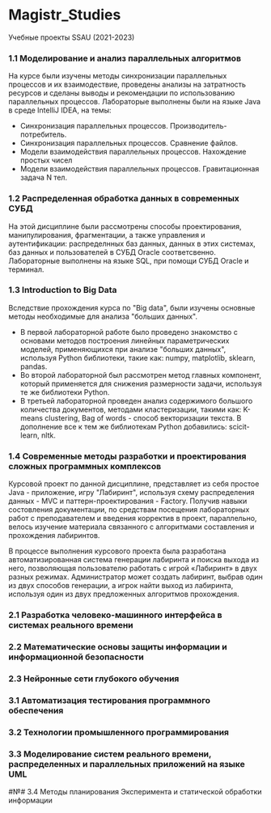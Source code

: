 # Magistr_Studies
Учебные проекты SSAU (2021-2023)

### 1.1 Моделирование и анализ параллельных алгоритмов

  На курсе были изучены методы синхронизации параллельных процессов и их взаимодествие, проведены анализы на затратность ресурсов и сделаны выводы и рекомендации по использованию параллельных процессов.
  Лабораторые выполнены были на языке Java в среде IntelliJ IDEA, на темы:
- Синхронизация параллельных процессов. Производитель-потребитель.
- Синхронизация параллельных процессов. Сравнение файлов.
- Модели взаимодействия параллельных процессов. Нахождение простых чисел
- Модели взаимодействия параллельных процессов. Гравитационная задача N тел.
    
### 1.2 Распределенная обработка данных в современных СУБД
    
  На этой дисциплине были рассмотрены способы проектирования, манипулирования, фрагментации, а также управления и аутентификации: распределнных баз данных, данных в этих системах, баз данных и пользователей в СУБД Oracle соответсвенно. 
  Лабораторные выполнены на языке SQL, при помощи СУБД Oracle и терминал.
    
### 1.3 Introduction to Big Data
    
  Вследствие прохождения курса по "Big data", были изучены основные методы необходимые для анализа "больших данных".
- В первой лабораторной работе было проведено знакомство с основами методов построения линейных параметрических моделей, применяющихся при анализе "больших данных", используя Python библиотеки, такие как: numpy, matplotlib, sklearn, pandas.
- Во второй лабораторной был рассмотрен метод главных компонент, который применяется для снижения размерности задачи, используя те же библиотеки Python.
- В третьей лабораторной проведен анализ содержимого большого количества документов, методами кластеризации, такими как: K-means clustering, Bag of words - способ векторизации текста. В дополнение все к тем же библиотекам Python добавились: scicit-learn, nltk.

### 1.4 Современные методы разработки и проектирования сложных программных комплексов

  Курсовой проект по данной дисциплине, представляет из себя простое Java - приложение, игру "Лабиринт", используя схему распределения данных - MVC и паттерн-проектирования - Factory. Получив навыки состовления документации, по средствам посещения лабораторных работ с преподавателем и введения корректив в проект, параллельно, велось изучение материала связанного с алгоритмами составления и прохождения лабиринтов. 
   
   В процессе выполнения курсового проекта была разработана автоматизированная система генерации лабиринта и поиска выхода из него, позволяющая пользователю работать с игрой «Лабиринт» в двух разных режимах. Администратор может создать лабиринт, выбрав один из двух способов генерации, а игрок найти выход из лабиринта, используя один из двух предложенных алгоритмов прохождения.

### 2.1 Разработка человеко-машинного интерфейса в системах реального времени

### 2.2 Математические основы защиты информации и информационной безопасности

### 2.3 Нейронные сети глубокого обучения

### 3.1 Автоматизация тестирования программного обеспечения

### 3.2 Технологии промышленного программирования

### 3.3 Моделирование систем реального времени, распределенных и параллельных приложений на языке UML

#№# 3.4 Методы планирования Эксперимента и статической обработки информации
